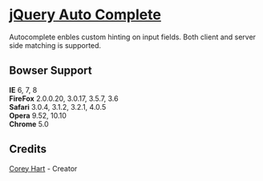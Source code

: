 [jQuery Auto Complete](http://www.codenothing.com/archives/jquery/auto-complete/)
========================

Autocomplete enbles custom hinting on input fields. Both client and server side matching is supported.


Bowser Support
--------------

**IE** 6, 7, 8  
**FireFox** 2.0.0.20, 3.0.17, 3.5.7, 3.6  
**Safari** 3.0.4, 3.1.2, 3.2.1, 4.0.5  
**Opera** 9.52, 10.10  
**Chrome** 5.0  

Credits
--------
[Corey Hart](http://www.codenothing.com) - Creator

